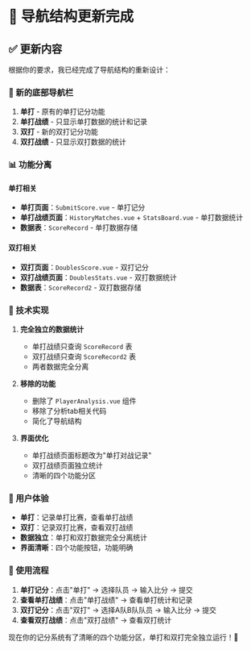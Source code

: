 # 🏸 导航结构更新完成

## ✅ 更新内容

根据你的要求，我已经完成了导航结构的重新设计：

### 🎯 新的底部导航栏

1. **单打** - 原有的单打记分功能
2. **单打战绩** - 只显示单打数据的统计和记录
3. **双打** - 新的双打记分功能
4. **双打战绩** - 只显示双打数据的统计

### 📊 功能分离

#### 单打相关
- **单打页面**：`SubmitScore.vue` - 单打记分
- **单打战绩页面**：`HistoryMatches.vue` + `StatsBoard.vue` - 单打数据统计
- **数据表**：`ScoreRecord` - 单打数据存储

#### 双打相关
- **双打页面**：`DoublesScore.vue` - 双打记分
- **双打战绩页面**：`DoublesStats.vue` - 双打数据统计
- **数据表**：`ScoreRecord2` - 双打数据存储

### 🔧 技术实现

1. **完全独立的数据统计**
   - 单打战绩只查询 `ScoreRecord` 表
   - 双打战绩只查询 `ScoreRecord2` 表
   - 两者数据完全分离

2. **移除的功能**
   - 删除了 `PlayerAnalysis.vue` 组件
   - 移除了分析tab相关代码
   - 简化了导航结构

3. **界面优化**
   - 单打战绩页面标题改为"单打对战记录"
   - 双打战绩页面独立统计
   - 清晰的四个功能分区

### 🎨 用户体验

- **单打**：记录单打比赛，查看单打战绩
- **双打**：记录双打比赛，查看双打战绩
- **数据独立**：单打和双打数据完全分离统计
- **界面清晰**：四个功能按钮，功能明确

### 🚀 使用流程

1. **单打记分**：点击"单打" → 选择队员 → 输入比分 → 提交
2. **查看单打战绩**：点击"单打战绩" → 查看单打统计和记录
3. **双打记分**：点击"双打" → 选择A队B队队员 → 输入比分 → 提交
4. **查看双打战绩**：点击"双打战绩" → 查看双打统计

现在你的记分系统有了清晰的四个功能分区，单打和双打完全独立运行！🎾

